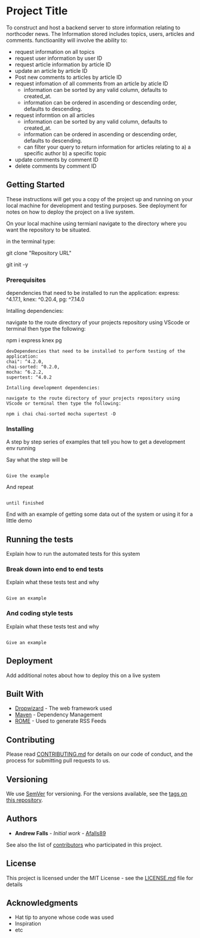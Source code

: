 # Project Title

To construct and host a backend server to store information relating to northcoder news. The Information stored includes topics, users, articles and comments. functioanlity will involve the ability to:

- request information on all topics
- request user information by user ID
- request article information by article ID
- update an article by article ID
- Post new comments to articles by article ID
- request infomation of all comments from an article by aticle ID
  - information can be sorted by any valid column, defaults to created_at.
  - information can be ordered in ascending or descending order, defaults to descending.
- request informtion on all articles
  - information can be sorted by any valid column, defaults to created_at.
  - information can be ordered in ascending or descending order, defaults to descending.
  - can filter your query to return information for articles relating to a) a specific author
    b) a specific topic
- update comments by comment ID
- delete comments by comment ID

## Getting Started

These instructions will get you a copy of the project up and running on your local machine for development and testing purposes. See deployment for notes on how to deploy the project on a live system.

On your local machine using termianl navigate to the directory where you want the repository to be situated.

in the terminal type:

git clone "Repository URL"

git init -y

### Prerequisites

dependencies that need to be installed to run the application:
express: ^4.17.1,
knex: ^0.20.4,
pg: ^7.14.0

Intalling dependencies:

navigate to the route directory of your projects repository using VScode or terminal then type the following:

npm i express knex pg

```
devDependencies that need to be installed to perform testing of the application:
chai": ^4.2.0,
chai-sorted: ^0.2.0,
mocha: ^6.2.2,
supertest: ^4.0.2

Intalling development dependencies:

navigate to the route directory of your projects repository using VScode or terminal then type the following:

npm i chai chai-sorted mocha supertest -D

```

### Installing

A step by step series of examples that tell you how to get a development env running

Say what the step will be

```

Give the example

```

And repeat

```

until finished

```

End with an example of getting some data out of the system or using it for a little demo

## Running the tests

Explain how to run the automated tests for this system

### Break down into end to end tests

Explain what these tests test and why

```

Give an example

```

### And coding style tests

Explain what these tests test and why

```

Give an example

```

## Deployment

Add additional notes about how to deploy this on a live system

## Built With

- [Dropwizard](http://www.dropwizard.io/1.0.2/docs/) - The web framework used
- [Maven](https://maven.apache.org/) - Dependency Management
- [ROME](https://rometools.github.io/rome/) - Used to generate RSS Feeds

## Contributing

Please read [CONTRIBUTING.md](https://gist.github.com/PurpleBooth/b24679402957c63ec426) for details on our code of conduct, and the process for submitting pull requests to us.

## Versioning

We use [SemVer](http://semver.org/) for versioning. For the versions available, see the [tags on this repository](https://github.com/your/project/tags).

## Authors

- **Andrew Falls** - _Initial work_ - [Afalls89](https://github.com/Afalls89)

See also the list of [contributors](https://github.com/your/project/contributors) who participated in this project.

## License

This project is licensed under the MIT License - see the [LICENSE.md](LICENSE.md) file for details

## Acknowledgments

- Hat tip to anyone whose code was used
- Inspiration
- etc

```

```
